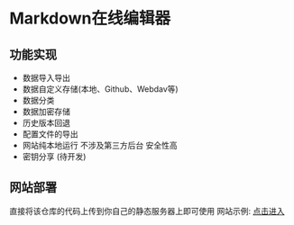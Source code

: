 # Markdown在线编辑器

## 功能实现
* 数据导入导出
* 数据自定义存储(本地、Github、Webdav等)
* 数据分类
* 数据加密存储
* 历史版本回退
* 配置文件的导出
* 网站纯本地运行 不涉及第三方后台 安全性高
* 密钥分享 (待开发)

## 网站部署

直接将该仓库的代码上传到你自己的静态服务器上即可使用
网站示例: [点击进入](https://ma.newban.cn/)
